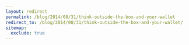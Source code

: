 ```yaml
---
layout: redirect
permalink: /blog/2014/08/31/think-outside-the-box-and-your-wallet
redirect_to: /blog/2014/08/31/think-outside-the-box-and-your-wallet/
sitemap:
  exclude: true
---
```

